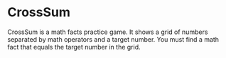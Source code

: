 #  CrossSum

CrossSum is a math facts practice game.  It shows a grid of numbers separated by math operators and a target number.  You must find a math fact that equals the target number in the grid.


